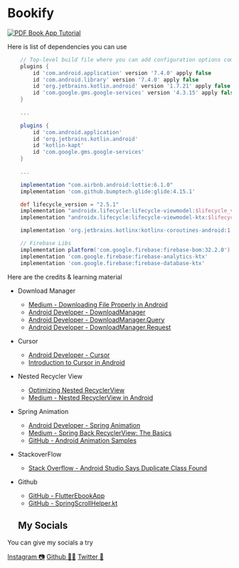 
# Bookify
[![PDF Book App Tutorial](https://img.youtube.com/vi/Rh-Nhsd2g8w/maxresdefault.jpg)](https://youtu.be/Rh-Nhsd2g8w)

Here is list of dependencies you can use
``` gradle
    // Top-level build file where you can add configuration options common to all sub-projects/modules.
    plugins {
        id 'com.android.application' version '7.4.0' apply false
        id 'com.android.library' version '7.4.0' apply false
        id 'org.jetbrains.kotlin.android' version '1.7.21' apply false
        id 'com.google.gms.google-services' version '4.3.15' apply false
    }
    
    ...

    plugins {
        id 'com.android.application'
        id 'org.jetbrains.kotlin.android'
        id 'kotlin-kapt'
        id 'com.google.gms.google-services'
    }
    
    ...

    implementation "com.airbnb.android:lottie:6.1.0"
    implementation 'com.github.bumptech.glide:glide:4.15.1'

    def lifecycle_version = "2.5.1"
    implementation "androidx.lifecycle:lifecycle-viewmodel:$lifecycle_version"
    implementation "androidx.lifecycle:lifecycle-viewmodel-ktx:$lifecycle_version"

    implementation 'org.jetbrains.kotlinx:kotlinx-coroutines-android:1.6.4'

    // Firebase Libs
    implementation platform('com.google.firebase:firebase-bom:32.2.0')
    implementation 'com.google.firebase:firebase-analytics-ktx'
    implementation 'com.google.firebase:firebase-database-ktx'

```

Here are the credits & learning material
- Download Manager
    - [Medium - Downloading File Properly in Android](https://medium.com/@aungkyawmyint_26195/downloading-file-properly-in-android-d8cc28d25aca)
    - [Android Developer - DownloadManager](https://developer.android.com/reference/android/app/DownloadManager)
    - [Android Developer - DownloadManager.Query](https://developer.android.com/reference/android/app/DownloadManager.Query)
    - [Android Developer - DownloadManager.Request](https://developer.android.com/reference/android/app/DownloadManager.Request)
- Cursor
    - [Android Developer - Cursor](https://developer.android.com/reference/android/database/Cursor)
    - [Introduction to Cursor in Android](https://www.edureka.co/blog/introduction-to-cursor-in-android/)
- Nested Recycler View
    - [Optimizing Nested RecyclerView](https://proandroiddev.com/optimizing-nested-recyclerview-a9b7830a4ba7)
    - [Medium - Nested RecyclerView in Android](https://medium.com/nerd-for-tech/nested-recyclerview-in-android-e5afb2b9771a#:~:text=Let%E2%80%99s%20talk%20about%20Optimizations%20of%20RecyclerView)
- Spring Animation
    - [Android Developer - Spring Animation](https://developer.android.com/develop/ui/views/animations/spring-animation)
    - [Medium - Spring Back RecyclerView: The Basics](https://medium.com/swlh/spring-back-recyclerview-the-basics-beebe3477cad)
    - [GitHub - Android Animation Samples](https://github.com/KaustubhPatange/android-animation-samples)
- StackoverFlow
    - [Stack Overflow - Android Studio Says Duplicate Class Found](https://stackoverflow.com/questions/75239367/android-studio-says-duplicate-class-found)
- Github
    - [GitHub - FlutterEbookApp](https://github.com/JideGuru/FlutterEbookApp/tree/master)
    - [GitHub - SpringScrollHelper.kt](https://github.com/KaustubhPatange/android-animation-samples/blob/master/SpringBack-RecyclerView/app/src/main/java/com/kpstv/dampingrecyclerview/ui/helpers/SpringScrollHelper.kt)
 
  ## My Socials

You can give my socials a try

[Instagram 📷](https://www.instagram.com/athar_android/)
[Github 👨‍💻](https://github.com/CodeWithAthari) 
[Twitter 💬](https://twitter.com/ZamanAthari)
